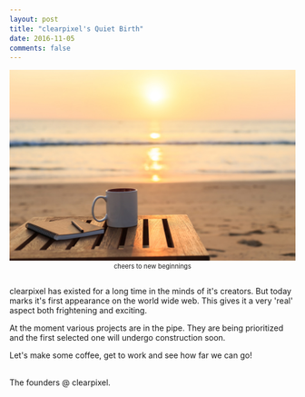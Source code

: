 ```yaml
---
layout: post
title: "clearpixel's Quiet Birth"
date: 2016-11-05
comments: false
---
```

<p style="text-align: center; font-size: 0.8em">
    <img src="/images/001.jpg" align="bottom"><br>
    cheers to new beginnings
</p>

<br>
clearpixel has existed for a long time in the minds of it's creators. But today marks it's first appearance on the world wide web.
This gives it a very 'real' aspect both frightening and exciting.

At the moment various projects are in the pipe. They are being prioritized and the first selected one will undergo construction soon.

Let's make some coffee, get to work and see how far we can go!
<br>
<br>
<p class="signature">
  The founders @ clearpixel.
</p>

